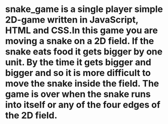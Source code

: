 # snake_game is a single player simple 2D-game written in JavaScript, HTML and CSS.In this game you are moving a snake on a 2D field. If the snake eats food it gets bigger by one unit. By the time it gets bigger and bigger and so it is more difficult to move the snake inside the field. The game is over when the snake runs into itself or any of the four edges of the 2D field.

